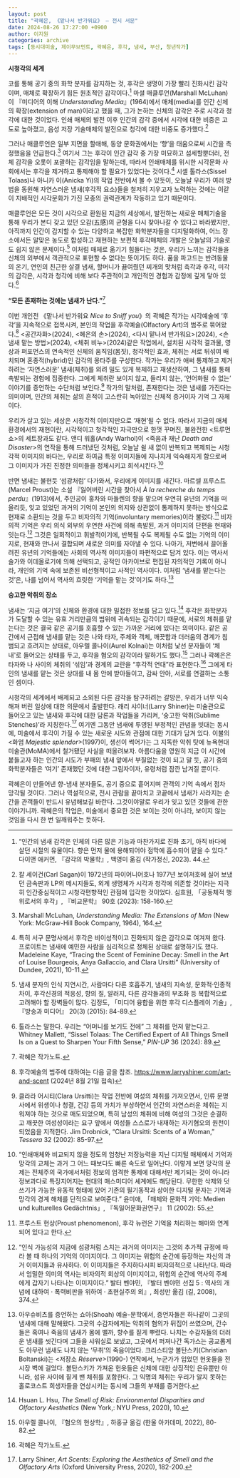 ```yaml
---
layout: post
title: "곽혜은, 《맡나서 반가워요》 — 전시 서문"
date: 2024-08-26 17:27:00 +0900
author: 이지원
categories: archive
tags: [동시대미술, 제이무브먼트, 곽혜은, 후각, 냄새, 부산, 청년작가]
---
```


  
**시청각의 세계**

코를 통해 공기 중의 화학 분자를 감지하는 것, 후각은 생명이 가장 빨리 진화시킨 감각이며, 매체로 확장하기 힘든 원초적인 감각이다.[^1] 마셜 매클루언(Marshall McLuhan)이 『미디어의 이해 _Understanding Media_』(1964)에서 매체(media)를 인간 신체의 확장(extension of man)이라고 했을 때, 그가 논하는 신체의 감각은 주로 시각과 청각에 대한 것이었다. 인쇄 매체의 발전 이후 인간의 감각 중에서 시각에 대한 비중은 고도로 높아졌고, 음성 저장 기술매체의 발전으로 청각에 대한 비중도 증가했다.[^2]

그러나 매클루언은 일부 지면을 할애해, 동양 문화권에서는 ‘향’을 태움으로써 시간을 측정했음을 언급한다.[^3] 여기서 그는 후각이 인간 감각 중 가장 미묘하고 섬세할뿐더러, 전체 감각을 오롯이 포괄하는 감각임을 말하는데, 따라서 인쇄매체를 위시한 시각문화 사회에서는 후각을 제거하고 통제해야 할 필요가 있었다는 것이다.[^4] 시셀 톨라스(Sissel Tolaas)나 아니카 이(Anicka Yi)의 작업 전반에서 볼 수 있듯이, 오늘날 우리가 여러 방법을 동원해 자연스러운 냄새(후각적 요소)들을 철저히 지우고자 노력하는 것에는 이같이 지배적인 시각문화가 가진 모종의 권력관계가 작동하고 있기 때문이다.

매클루언은 모든 것이 시각으로 환원된 지금의 세상에서, 발전하는 새로운 매체기술을 통해 우리가 본디 갖고 있던 오감(五感)의 균형을 다시 찾아나갈 수 있다고 바라봤지만, 아직까지 인간이 감지할 수 있는 다양하고 복잡한 화학분자들을 디지털화하여, 어느 장소에서든 알맞은 농도로 합성하고 재현하는 보편적 후각매체의 개발은 오늘날의 기술로도 쉽지 않은 문제이다.[^5] 이처럼 매체로 옮기기 힘들다는 것은, 우리가 느끼는 감각들을 신체의 외부에서 객관적으로 표현할 수 없다는 뜻이기도 하다. 품을 파고드는 반려동물의 온기, 연인의 친근한 살결 냄새, 할머니가 끓여줬던 찌개의 맛처럼 촉각과 후각, 미각의 감각은, 시각과 청각에 비해 보다 주관적이고 개인적인 경험과 감정에 깊게 닿아 있다.[^6]


**“모든 존재하는 것에는 냄새가 난다.”**[^7]

이번 개인전 《맡나서 반가워요 _Nice to Sniff you_》의 곽혜은 작가는 시각예술에 ‘후각’을 지속적으로 접목시켜, 본인의 작업을 후각예술(Olfactory Art)의 범주로 묶어왔다.[^8] <공간자화>(2024), <혜은의 손>(2024), <다시 맡나서 반가워요>(2024), <손 냄새 맡는 방법>(2024), <체취 비누>(2024)같은 작업에서, 설치된 시각적 결과물, 영상과 퍼포먼스의 연속적인 신체의 움직임(몸짓), 청각적인 효과, 체취는 서로 뒤섞여 배치되며 혼종적(hybrid)인 감각의 몽타주를 구성한다. 작가는 우리가 애써 통제하고 제거하려는 ‘자연스러운’ 냄새(체취)를 외려 밀도 있게 복제하고 재생산하여, 그 냄새를 통해 촉발되는 경험에 집중한다. 그에게 체취란 보이지 않고, 들리지 않는, ‘언어화될 수 없는’ 이야기를 증언하는 수단처럼 보인다.[^9] 작가의 말처럼, 존재한다는 것은 냄새를 가진다는 의미이며, 인간의 체취는 삶의 흔적이 고스란히 녹아있는 신체적 증거이자 기억 그 자체이다.

우리가 살고 있는 세상은 시청각적 이미지만으로 ‘재현’될 수 없다. 따라서 지금의 매체 환경에서의 재현이란, 시각적이고 청각적인 자극만으로 한껏 꾸며진, 불완전한 <트루먼쇼>의 세트장과도 같다. 앤디 워홀(Andy Warhol)이 <죽음과 재난 _Death and Disaster_>의 연작을 통해 드러냈던 것처럼, 오늘날 쉴 새 없이 반복되고 복제되는 시청각적 이미지의 바다는, 우리로 하여금 특정 이미지들에 지나치게 익숙해지게 함으로써 그 이미지가 가진 진정한 의미들을 정체시키고 희석시킨다.[^10]

반면 냄새는 불현듯 ‘섬광처럼’ 다가와서, 우리에게 이미지를 새긴다. 마르셀 프루스트(Marcel Proust)는 소설 『잃어버린 시간을 찾아서 _À la recherche du temps perdu_』(1913)에서, 주인공이 홍차와 마들렌의 향을 맡으며 우연히 유년의 기억을 떠올리듯, 잊고 있었던 과거의 기억이 본인의 의지와 상관없이 통제하지 못하는 방식으로 현재로 소환되는 것을 두고 비자의적 기억(involuntary memories)이라 불렀다.[^11] 비자의적 기억은 우리 의식 외부의 우연한 사건에 의해 촉발된, 과거 이미지의 단편을 현재와 잇는다.[^12] 그것은 일회적이고 휘발적이기에, 반복될 수도 복제될 수도 없는 기억의 이미지로, 현재와 만나서 결합되며 새로운 의미를 자아낼 수 있다. 나아가, 저변에서 끌어올려진 유년의 기억들에는 사회의 역사적 이미지들이 파편적으로 담겨 있다. 이는 역사서술가와 이데올로기에 의해 선택되고, 공적인 아카이브로 편집된 자의적인 기록이 아니라, 개인의 기억 속에 보존된 비선형적이고 사적인 역사이다. 이처럼 ‘냄새를 맡는다는 것’은, 나를 넘어서 역사의 흐릿한 ‘기억을 맡는 것’이기도 하다.[^13]
  

**숭고한 악취의 장소**

냄새는 ‘지금 여기’의 신체와 환경에 대한 밀접한 정보를 담고 있다.[^14] 후각은 화학분자가 도달할 수 있는 유효 거리만큼의 범위에 귀속되는 감각이기 때문에, 서로의 체취를 맡는다는 것은 결국 같은 공기를 호흡할 수 있는 가까운 거리에 있다는 의미이다. 같은 공간에서 근접해 냄새를 맡는 것은 나와 타자, 주체와 객체, 깨끗함과 더러움의 경계가 침범되고 흐려지는 상태로, 아우렐 콜나이(Aurel Kolnai)는 이처럼 낯선 분자들이 ‘체내'로 들어오는 상태를 두고, 후각을 혐오의 감각이라 말하기도 했다.[^15] 그러나 곽혜은은 타자와 나 사이의 체취의 ‘섞임’과 경계의 교란을 “후각적 연대”라 표현한다.[^16] 그에게 타인의 냄새를 맡는 것은 상대를 내 몸 안에 받아들이고, 감싸 안아, 서로를 연결하는 소통인 셈이다.

시청각의 세계에서 배제되고 소외된 다른 감각을 탐구하려는 갈망은, 우리가 너무 익숙해져 버린 일상에 대한 의문에서 출발한다. 래리 샤이너(Larry Shiner)는 미술관으로 들어오고 있는 냄새와 후각에 대한 담론과 작업들을 가리켜, ‘숭고한 악취(Sublime Stenches)’라 지칭한다.[^17] 여기엔 그동안 냄새에 투영된 부정적인 관념을 빗대는 동시에, 미술에서 후각이 가질 수 있는 새로운 시도와 관점에 대한 기대가 담겨 있다. 이불의 <화엄 _Majestic splendor_>(1997)이, 생선이 썩어가는 그 지독한 악취 탓에 뉴욕현대미술관(MoMA)에서 철거됐던 사실을 떠올려보자. 아름다움을 영원히 지금 이 시간에 붙들고자 하는 인간의 시도가 부패의 냄새 앞에서 부질없는 것이 되고 말 듯, 공기 중의 화학분자들은 ‘여기’ 존재했던 것에 대한 그림자이자, 유령처럼 잠깐 남겨질 뿐이다.

곽혜은이 만들어낸 향-냄새 분자들도, 공기 중으로 흩어지며 관객의 기억 속에서 점차 망각될 것이다. 그러나 역설적으로, 전시 관람을 끝마치고 코끝에서 냄새가 사라지는 순간을 관객들이 반드시 유념해보길 바란다. 그것이야말로 우리가 잊고 있던 것들에 관한 이야기니까. 곽혜은의 작업은, 미술에서 중요한 것은 보이는 것이 아니라, 보이지 않는 것임을 다시 한 번 일깨워주는 듯하다.

[^1]: “인간의 냄새 감각은 인체의 다른 많은 기능과 마찬가지로 진화 초기, 아직 바다에 살던 시절의 유물이다. 향은 먼저 물에 용해되어야 점막에 흡수되어 맡을 수 있다.” 다이앤 애커먼, 『감각의 박물학』, 백영미 옮김 (작가정신, 2023). 44.

[^2]: 칼 세이건(Carl Sagan)이 1972년의 파이어니어호나 1977년 보이저호에 실어 보냈던 금속판과 LP의 메시지들도, 외계 생명체가 시각과 청각에 의존할 것이라는 지극히 인간중심적이고 시청각편향적인 관점에 입각한 것이었다. 심효원, 「공동체적 행위로서의 후각」, 『비교문학』 90호 (2023): 158-160.

[^3]: Marshall McLuhan, _Understanding Media: The Extensions of Man_ (New York: McGraw-Hill Book Company, 1964), 164.

[^4]: 특히 서구 문명사에서 후각은 비이성적이고 진화되지 않은 감각으로 여겨져 왔다. 프로이트는 냄새에 예민한 사람을 심리적으로 정체된 상태로 설명하기도 했다. Madeleine Kaye, “Tracing the Scent of Feminine Decay: Smell in the Art of Louise Bourgeois, Anya Gallaccio, and Clara Ursitti” (University of Dundee, 2021), 10-11.

[^5]: 냄새 분자의 인식 지연시간, 사람마다 다른 호흡주기, 냄새의 지속성, 문화적·인종적 차이, 후각신경의 적응성, 향의 질, 알러지, 다른 감각들과의 부조화 등 복합적으로 고려해야 할 장벽들이 많다. 김정도, 「미디어 융합을 위한 후각 디스플레이 기술」, 『방송과 미디어』 20(3) (2015): 84-89.

[^6]: 톨라스는 말한다. 우리는 “어머니를 보기도 전에” 그 체취를 먼저 맡는다고. Whitney Mallett, “Sissel Tolaas: The Certified Expert of All Things Smell Is on a Quest to Sharpen Your Fifth Sense,” _PIN-UP_ 36 (2024): 89.

[^7]: 곽혜은 작가노트.

[^8]: 후각예술의 범주에 대하여는 다음 글을 참조. https://www.larryshiner.com/art-and-scent (2024년 8월 21일 접속)

[^9]: 클라라 어시티(Clara Ursitti)는 작업 전반에 여성의 체취를 가져오면서, 인류 문명사에서 위생이나 청결, 건강 등의 가치가 부상하면서 인간의 자연스러운 체취는 지워져야 하는 것으로 매도되었으며, 특히 남성의 체취에 비해 여성의 그것은 순결하고 깨끗한 여성성이라는 요구 앞에서 여성들 스스로가 내재하는 자기혐오의 원천이 되었음을 지적한다. Jim Drobnick, “Clara Ursitti: Scents of a Woman,” _Tessera_ 32 (2002): 85-97.

[^10]: “인쇄매체와 비교되지 않을 정도의 엄청난 저장능력을 지닌 디지털 매체에서 기억과 망각의 교체는 과거 그 어느 때보다도 빠른 속도로 일어난다. 이렇게 보면 망각의 문제는 전체주의 국가에서처럼 정보의 엄격한 통제에 대해서만 제기되는 것이 아니라 정보과다로 특징지어지는 현대의 매스미디어 셰계에도 해당된다. 무한한 삭제와 덧쓰기가 가능한 유동적 형태에 있어 기존의 필기동작과 상이한 디지털 문자는 기억과 망각의 경계 해체를 단적으로 보여준다.” 윤미애, 「매체와 문화적 기억: Medien und kulturelles Gedächtnis」, 『독일어문화권연구』 11 (2002): 55.

[^11]: 프루스트 현상(Proust phenomenon), 후각 뉴런은 기억을 처리하는 해마와 연계되어 있다고 한다.

[^12]: “인식 가능성의 지금에 섬광처럼 스치는 과거의 이미지는 그것의 추가적 규정에 따라 볼 때 하나의 기억의 이미지이다. 그 이미지는 위험의 순간에 등장하는 자신의 과거 이미지들과 유사하다. 이 이미지들은 주지하다시피 비자의적으로 나타난다. 따라서 엄밀한 의미의 역사는 비자의적 회상의 이미지이고, 위험의 순간에 역사의 주체에게 갑자기 나타나는 이미지이다.” 발터 벤야민, 『발터 벤야민 선집 5 : 역사의 개념에 대하여 · 폭력비판을 위하여 · 초현실주의 외』, 최성만 옮김 (길, 2008), 374.

[^13]: 아우슈비츠를 증언하는 쇼아(Shoah) 예술-문학에서, 증언자들은 하나같이 그곳의 냄새에 대해 말해왔다. 그곳의 수감자에게는 악취의 혐의가 뒤집어 쓰였으며, 간수들은 혹여나 죽음의 냄새가 몸에 밸까, 향수를 짙게 뿌렸다. 나치는 수감자들의 더러운 냄새를 씻긴다며 그들을 샤워실로 보냈고, 그곳에서 퍼져나간 독가스는 공교롭게도 아무런 냄새도 나지 않는 ‘무취’의 죽음이었다. 크리스티앙 볼탄스키(Christian Boltanski)는 <저장소 _Réserve_>(1990-) 연작에서, 누군가가 입었던 헌옷들을 전시장 벽에 걸었다. 볼탄스키가 가져온 헌옷들은 신체에 대한 상징적인 은유뿐만 아니라, 섬유 사이에 짙게 밴 체취를 포함한다. 그 익명의 체취는 우리가 알지 못하는 홀로코스트 희생자들을 연상시키는 동시에 그들의 부재를 증거한다.

[^14]: Hsuan L. Hsu, _The Smell of Risk: Environmental Disparities and Olfactory Aesthetics_ (New York,: NYU Press, 2020), 10.

[^15]: 아우렐 콜나이, 『혐오의 현상학』, 하홍규 옮김 (한울 아카데미, 2022), 80-82.

[^16]: 곽혜은 작가노트.

[^17]: Larry Shiner, _Art Scents: Exploring the Aesthetics of Smell and the Olfactory Arts_ (Oxford University Press, 2020), 182-200.
